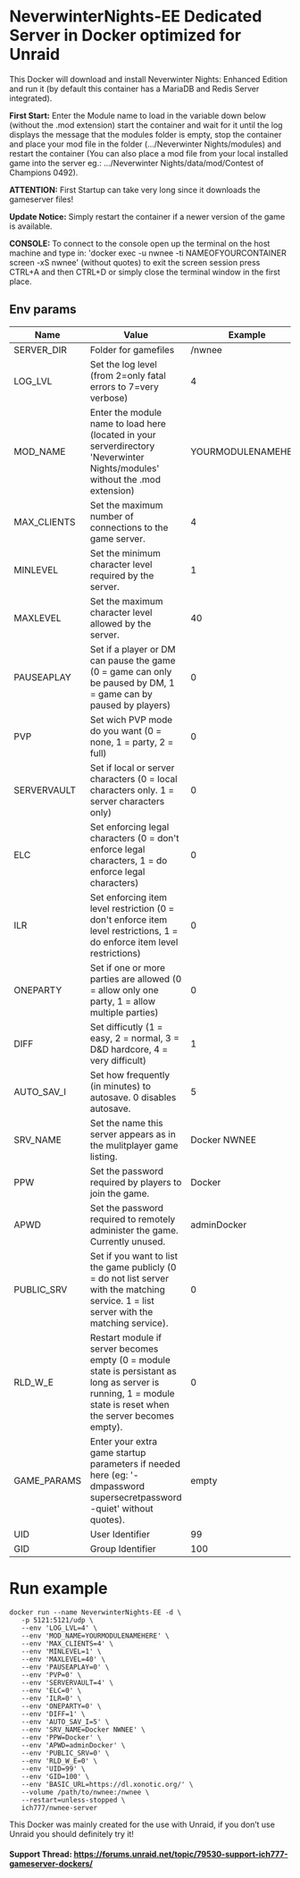 # NeverwinterNights-EE Dedicated Server in Docker optimized for Unraid
This Docker will download and install Neverwinter Nights: Enhanced Edition and run it (by default this container has a MariaDB and Redis Server integrated).

**First Start:** Enter the Module name to load in the variable down below (without the .mod extension) start the container and wait for it until the log displays the message that the modules folder is empty, stop the container and place your mod file in the folder (.../Neverwinter Nights/modules) and restart the container (You can also place a mod file from your local installed game into the server eg.: .../Neverwinter Nights/data/mod/Contest of Champions 0492).

**ATTENTION:** First Startup can take very long since it downloads the gameserver files!

**Update Notice:** Simply restart the container if a newer version of the game is available.

**CONSOLE:** To connect to the console open up the terminal on the host machine and type in: 'docker exec -u nwnee -ti NAMEOFYOURCONTAINER screen -xS nwnee' (without quotes) to exit the screen session press CTRL+A and then CTRL+D or simply close the terminal window in the first place.


## Env params

| Name | Value | Example |
| --- | --- | --- |
| SERVER_DIR | Folder for gamefiles | /nwnee |
| LOG_LVL | Set the log level (from 2=only fatal errors to 7=very verbose) | 4 |
| MOD_NAME | Enter the module name to load here (located in your serverdirectory 'Neverwinter Nights/modules' without the .mod extension) | YOURMODULENAMEHERE |
| MAX_CLIENTS | Set the maximum number of connections to the game server. | 4 |
| MINLEVEL | Set the minimum character level required by the server. | 1 |
| MAXLEVEL | Set the maximum character level allowed by the server. | 40 |
| PAUSEAPLAY | Set if a player or DM can pause the game (0 = game can only be paused by DM, 1 = game can by paused by players) | 0 |
| PVP | Set wich PVP mode do you want (0 = none, 1 = party, 2 = full) | 0 |
| SERVERVAULT | Set if local or server characters (0 = local characters only. 1 = server characters only) | 0 |
| ELC | Set enforcing legal characters (0 = don't enforce legal characters, 1 = do enforce legal characters) | 0 |
| ILR | Set enforcing item level restriction (0 = don't enforce item level restrictions, 1 = do enforce item level restrictions) | 0 |
| ONEPARTY | Set if one or more parties are allowed (0 = allow only one party, 1 = allow multiple parties) | 0 |
| DIFF | Set difficutly (1 = easy, 2 = normal, 3 = D&D hardcore, 4 = very difficult) | 1 |
| AUTO_SAV_I | Set how frequently (in minutes) to autosave. 0 disables autosave. | 5 |
| SRV_NAME | Set the name this server appears as in the mulitplayer game listing. | Docker NWNEE |
| PPW | Set the password required by players to join the game. | Docker |
| APWD | Set the password required to remotely administer the game. Currently unused. | adminDocker |
| PUBLIC_SRV | Set if you want to list the game publicly (0 = do not list server with the matching service. 1 = list server with the matching service). | 0 |
| RLD_W_E | Restart module if server becomes empty (0 = module state is persistant as long as server is running, 1 = module state is reset when the server becomes empty). | 0 |
| GAME_PARAMS | Enter your extra game startup parameters if needed here (eg: '-dmpassword supersecretpassword -quiet' without quotes). | empty |
| UID | User Identifier | 99 |
| GID | Group Identifier | 100 |

# Run example
```
docker run --name NeverwinterNights-EE -d \
   -p 5121:5121/udp \
   --env 'LOG_LVL=4' \
   --env 'MOD_NAME=YOURMODULENAMEHERE' \
   --env 'MAX_CLIENTS=4' \
   --env 'MINLEVEL=1' \
   --env 'MAXLEVEL=40' \
   --env 'PAUSEAPLAY=0' \
   --env 'PVP=0' \
   --env 'SERVERVAULT=4' \
   --env 'ELC=0' \
   --env 'ILR=0' \
   --env 'ONEPARTY=0' \
   --env 'DIFF=1' \
   --env 'AUTO_SAV_I=5' \
   --env 'SRV_NAME=Docker NWNEE' \
   --env 'PPW=Docker' \
   --env 'APWD=adminDocker' \
   --env 'PUBLIC_SRV=0' \
   --env 'RLD_W_E=0' \
   --env 'UID=99' \
   --env 'GID=100' \
   --env 'BASIC_URL=https://dl.xonotic.org/' \
   --volume /path/to/nwnee:/nwnee \
   --restart=unless-stopped \
   ich777/nwnee-server
```

This Docker was mainly created for the use with Unraid, if you don’t use Unraid you should definitely try it!

#### Support Thread: https://forums.unraid.net/topic/79530-support-ich777-gameserver-dockers/